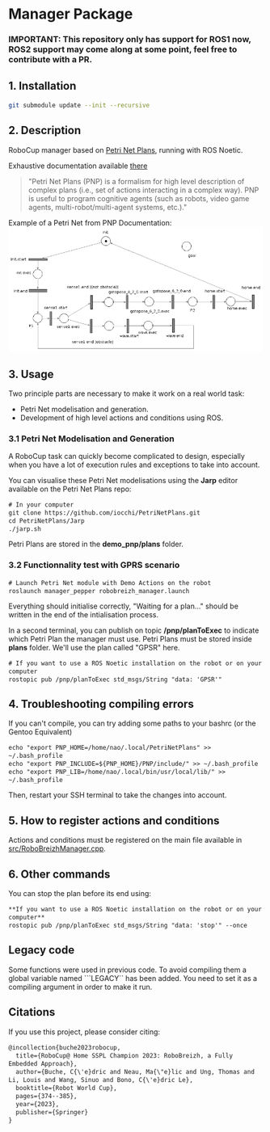 # Manager Package

### IMPORTANT: This repository only has support for ROS1 now, ROS2 support may come along at some point, feel free to contribute with a PR.


## 1. Installation

```bash
git submodule update --init --recursive
```

## 2. Description

RoboCup manager based on [Petri Net Plans](https://sites.google.com/a/dis.uniroma1.it/petri-net-plans/), running with ROS Noetic.

Exhaustive documentation available [there](https://docs.google.com/document/d/1k9010Ih97Cr6_wcB3hjiyZzdf_JtrkaXPFaJAhTO36g/edit)

> "Petri Net Plans (PNP) is a formalism for high level description of complex plans (i.e., set of actions interacting in a complex way). PNP is useful to program cognitive agents (such as robots, video game agents, multi-robot/multi-agent systems, etc.)."

Example of a Petri Net from PNP Documentation:
![alt text](https://raw.githubusercontent.com/iocchi/PetriNetPlans/master/PNPros/examples/rp_example/rp_pnp/plans/sensing.png "Logo Title Text 1")

## 3. Usage

Two principle parts are necessary to make it work on a real world task:
- Petri Net modelisation and generation.
- Development of high level actions and conditions using ROS.

### 3.1 Petri Net Modelisation and Generation

A RoboCup task can quickly become complicated to design, especially when you have a lot of execution rules and exceptions to take into account.

You can visualise these Petri Net modelisations using the **Jarp** editor available on the Petri Net Plans repo:
```
# In your computer
git clone https://github.com/iocchi/PetriNetPlans.git
cd PetriNetPlans/Jarp
./jarp.sh
```

Petri Plans are stored in the **demo_pnp/plans** folder.

### 3.2 Functionnality test with GPRS scenario
```
# Launch Petri Net module with Demo Actions on the robot
roslaunch manager_pepper robobreizh_manager.launch
```

Everything should initialise correctly, "Waiting for a plan..." should be written in the end of the intialisation process.

In a second terminal, you can publish on topic **/pnp/planToExec** to indicate which Petri Plan the manager must use. Petri Plans must be stored inside **plans** folder. We'll use the plan called "GPSR" here.
```
# If you want to use a ROS Noetic installation on the robot or on your computer
rostopic pub /pnp/planToExec std_msgs/String "data: 'GPSR'"
```

## 4. Troubleshooting compiling errors
If you can't compile, you can try adding some paths to your bashrc (or the Gentoo Equivalent)
```
echo "export PNP_HOME=/home/nao/.local/PetriNetPlans" >> ~/.bash_profile
echo "export PNP_INCLUDE=${PNP_HOME}/PNP/include/" >> ~/.bash_profile
echo "export PNP_LIB=/home/nao/.local/bin/usr/local/lib/" >> ~/.bash_profile
```

Then, restart your SSH terminal to take the changes into account.


## 5. How to register actions and conditions

Actions and conditions must be registered on the main file available in [src/RoboBreizhManager.cpp](https://github.com/RoboBreizh-RoboCup-Home/manager_pepper/blob/devel/src/RoboBreizhManager.cpp).

## 6. Other commands

You can stop the plan before its end using:
```
**If you want to use a ROS Noetic installation on the robot or on your computer**
rostopic pub /pnp/planToExec std_msgs/String "data: 'stop'" --once
```

## Legacy code

Some functions were used in previous code. To avoid compiling them a global variable named ```LEGACY`` has been added.
You need to set it as a compiling argument in order to make it run.

## Citations

If you use this project, please consider citing:

```
@incollection{buche2023robocup,
  title={RoboCup@ Home SSPL Champion 2023: RoboBreizh, a Fully Embedded Approach},
  author={Buche, C{\'e}dric and Neau, Ma{\"e}lic and Ung, Thomas and Li, Louis and Wang, Sinuo and Bono, C{\'e}dric Le},
  booktitle={Robot World Cup},
  pages={374--385},
  year={2023},
  publisher={Springer}
}
